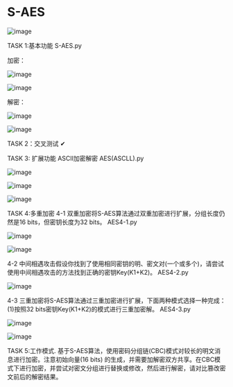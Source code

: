 # S-AES

![image](https://github.com/onlydev1ce3/S-AES/assets/145557897/003f4627-cd22-475d-bf36-1bc38b439cc6)


TASK 1:基本功能 S-AES.py

加密：

![image](https://github.com/onlydev1ce3/S-AES/assets/145557897/0fd81e0f-26c6-4ea6-a9e1-24a8756cdf24)

![image](https://github.com/onlydev1ce3/S-AES/assets/145557897/81756de8-e31c-46f7-9d0a-c6493d113728)

解密：

![image](https://github.com/onlydev1ce3/S-AES/assets/145557897/a7f918fa-b62a-413e-915a-a2b719816b8f)

![image](https://github.com/onlydev1ce3/S-AES/assets/145557897/1b3803d6-56e5-46d0-b163-c46c5364e3fa)

TASK 2：交叉测试 ✔

TASK 3: 扩展功能 ASCII加密解密  AES(ASCLL).py


![image](https://github.com/onlydev1ce3/S-AES/assets/145557897/5cff587b-d76b-4825-80c6-c52ecd41602b)


![image](https://github.com/onlydev1ce3/S-AES/assets/145557897/5512751d-d30c-44bb-8b61-c7755b4c786e)


![image](https://github.com/onlydev1ce3/S-AES/assets/145557897/a1dfe5f8-d9e6-437f-afc7-5ff08233b73d)

TASK 4:多重加密
4-1 双重加密将S-AES算法通过双重加密进行扩展，分组长度仍然是16 bits，但密钥长度为32 bits。 AES4-1.py

![image](https://github.com/onlydev1ce3/S-AES/assets/145557897/3e392d10-311f-47c6-8c59-189f93713850)


![image](https://github.com/onlydev1ce3/S-AES/assets/145557897/0a12b7f6-2131-45b9-a2fb-19e5141be884)

4-2 中间相遇攻击假设你找到了使用相同密钥的明、密文对(一个或多个)，请尝试使用中间相遇攻击的方法找到正确的密钥Key(K1+K2)。   AES4-2.py


![image](https://github.com/onlydev1ce3/S-AES/assets/145557897/a166feee-20b5-4374-a44c-ea5d18c08bf8)


4-3 三重加密将S-AES算法通过三重加密进行扩展，下面两种模式选择一种完成：(1)按照32 bits密钥Key(K1+K2)的模式进行三重加密解。 AES4-3.py

![image](https://github.com/onlydev1ce3/S-AES/assets/145557897/d27e3614-cdd1-4018-9644-c473ed6d02c5)

![image](https://github.com/onlydev1ce3/S-AES/assets/145557897/a19b59fb-ebe0-417e-b62c-b8b911809d5b)

TASK 5:工作模式. 
基于S-AES算法，使用密码分组链(CBC)模式对较长的明文消息进行加密。注意初始向量(16 bits) 的生成，并需要加解密双方共享。在CBC模式下进行加密，并尝试对密文分组进行替换或修改，然后进行解密，请对比篡改密文前后的解密结果。





